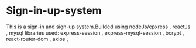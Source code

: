 # Sign-in-up-system

This is a sign-in and sign-up system.Builded using nodeJs/epxress , reactJs , mysql libraries used: express-session , express-mysql-session , bcrypt , react-router-dom , axios ,
